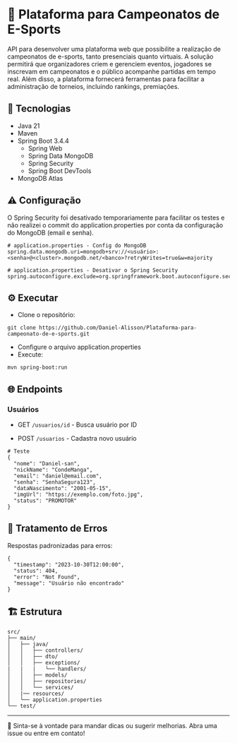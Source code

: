 # 🎯 Plataforma para Campeonatos de E-Sports

API para desenvolver uma plataforma web que possibilite a realização de campeonatos de e-sports, tanto presenciais quanto virtuais. A solução permitirá que organizadores criem e gerenciem eventos, jogadores se inscrevam em campeonatos e o público acompanhe partidas em tempo real. Além disso, a plataforma fornecerá ferramentas para facilitar a administração de torneios, incluindo rankings, premiações.

## 🚀 Tecnologias

- Java 21
- Maven
- Spring Boot 3.4.4
    - Spring Web
    - Spring Data MongoDB
    - Spring Security
    - Spring Boot DevTools
- MongoDB Atlas

## ⚠️ Configuração
O Spring Security foi desativado temporariamente para facilitar os testes e não realizei o commit do application.properties por conta da configuração do MongoDB (email e senha).

```
# application.properties - Config do MongoDB
spring.data.mongodb.uri=mongodb+srv://<usuário>:<senha>@<cluster>.mongodb.net/<banco>?retryWrites=true&w=majority
```
```
# application.properties - Desativar o Spring Security
spring.autoconfigure.exclude=org.springframework.boot.autoconfigure.security.servlet.SecurityAutoConfiguration
```

## ⚙ Executar

- Clone o repositório:
```
git clone https://github.com/Daniel-Alisson/Plataforma-para-campeonato-de-e-sports.git
```

- Configure o arquivo application.properties
- Execute:
```
mvn spring-boot:run
```

## 🌐 Endpoints

### Usuários
- GET ```/usuarios/id``` - Busca usuário por ID

- POST ```/usuarios``` - Cadastra novo usuário

```
# Teste
{
  "nome": "Daniel-san",
  "nickName": "CondeManga",
  "email": "daniel@email.com",
  "senha": "SenhaSegura123",
  "dataNascimento": "2001-05-15",
  "imgUrl": "https://exemplo.com/foto.jpg",
  "status": "PROMOTOR" 
}
```

## 🛑 Tratamento de Erros

Respostas padronizadas para erros:

```
{
  "timestamp": "2023-10-30T12:00:00",
  "status": 404,
  "error": "Not Found",
  "message": "Usuário não encontrado"
}
```

## 🏗️ Estrutura

```
src/
├── main/
│   ├── java/
│   │   ├── controllers/
│   │   ├── dto/
│   │   ├── exceptions/
|   |   |   └── handlers/
│   │   ├── models/
│   │   ├── repositories/
│   │   └── services/
│   |── resources/
│   └── application.properties
└── test/
```
---

🤝 Sinta-se à vontade para mandar dicas ou sugerir melhorias.
Abra uma issue ou entre em contato!